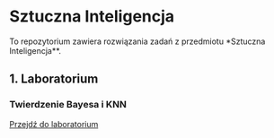 # Sztuczna Inteligencja

To repozytorium zawiera rozwiązania zadań z przedmiotu \*Sztuczna Inteligencja\*\*.

## 1. Laboratorium

### Twierdzenie Bayesa i KNN

[Przejdź do laboratorium](https://github.com/Szymqn/SztucznaInteligencja/tree/master/lab02)

